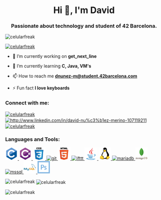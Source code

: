 <h1 align="center">Hi 👋, I'm David</h1>
<h3 align="center">Passionate about technology and student of 42 Barcelona.</h3>

<p align="left"> <img src="https://komarev.com/ghpvc/?username=celularfreak&label=Profile%20views&color=0e75b6&style=flat" alt="celularfreak" /> </p>

<p align="left"> <a href="https://twitter.com/celularfreak" target="blank"><img src="https://img.shields.io/twitter/follow/celularfreak?logo=twitter&style=for-the-badge" alt="celularfreak" /></a> </p>

- 🔭 I’m currently working on **get_next_line**

- 🌱 I’m currently learning **C, Java, VM's**

- 📫 How to reach me **dnunez-m@student.42barcelona.com**

- ⚡ Fun fact **I love keyboards**

<h3 align="left">Connect with me:</h3>
<p align="left">
<a href="https://twitter.com/celularfreak" target="blank"><img align="center" src="https://raw.githubusercontent.com/rahuldkjain/github-profile-readme-generator/master/src/images/icons/Social/twitter.svg" alt="celularfreak" height="30" width="40" /></a>
<a href="https://linkedin.com/in/http://www.linkedin.com/in/david-nu%c3%b1ez-merino-107119211" target="blank"><img align="center" src="https://raw.githubusercontent.com/rahuldkjain/github-profile-readme-generator/master/src/images/icons/Social/linked-in-alt.svg" alt="http://www.linkedin.com/in/david-nu%c3%b1ez-merino-107119211" height="30" width="40" /></a>
<a href="https://instagram.com/celularfreak" target="blank"><img align="center" src="https://raw.githubusercontent.com/rahuldkjain/github-profile-readme-generator/master/src/images/icons/Social/instagram.svg" alt="celularfreak" height="30" width="40" /></a>
</p>

<h3 align="left">Languages and Tools:</h3>
<p align="left"> <a href="https://www.cprogramming.com/" target="_blank" rel="noreferrer"> <img src="https://raw.githubusercontent.com/devicons/devicon/master/icons/c/c-original.svg" alt="c" width="40" height="40"/> </a> <a href="https://www.w3schools.com/cs/" target="_blank" rel="noreferrer"> <img src="https://raw.githubusercontent.com/devicons/devicon/master/icons/csharp/csharp-original.svg" alt="csharp" width="40" height="40"/> </a> <a href="https://www.w3schools.com/css/" target="_blank" rel="noreferrer"> <img src="https://raw.githubusercontent.com/devicons/devicon/master/icons/css3/css3-original-wordmark.svg" alt="css3" width="40" height="40"/> </a> <a href="https://git-scm.com/" target="_blank" rel="noreferrer"> <img src="https://www.vectorlogo.zone/logos/git-scm/git-scm-icon.svg" alt="git" width="40" height="40"/> </a> <a href="https://www.w3.org/html/" target="_blank" rel="noreferrer"> <img src="https://raw.githubusercontent.com/devicons/devicon/master/icons/html5/html5-original-wordmark.svg" alt="html5" width="40" height="40"/> </a> <a href="https://ifttt.com/" target="_blank" rel="noreferrer"> <img src="https://www.vectorlogo.zone/logos/ifttt/ifttt-ar21.svg" alt="ifttt" width="40" height="40"/> </a> <a href="https://www.java.com" target="_blank" rel="noreferrer"> <img src="https://raw.githubusercontent.com/devicons/devicon/master/icons/java/java-original.svg" alt="java" width="40" height="40"/> </a> <a href="https://www.linux.org/" target="_blank" rel="noreferrer"> <img src="https://raw.githubusercontent.com/devicons/devicon/master/icons/linux/linux-original.svg" alt="linux" width="40" height="40"/> </a> <a href="https://mariadb.org/" target="_blank" rel="noreferrer"> <img src="https://www.vectorlogo.zone/logos/mariadb/mariadb-icon.svg" alt="mariadb" width="40" height="40"/> </a> <a href="https://www.mongodb.com/" target="_blank" rel="noreferrer"> <img src="https://raw.githubusercontent.com/devicons/devicon/master/icons/mongodb/mongodb-original-wordmark.svg" alt="mongodb" width="40" height="40"/> </a> <a href="https://www.microsoft.com/en-us/sql-server" target="_blank" rel="noreferrer"> <img src="https://www.svgrepo.com/show/303229/microsoft-sql-server-logo.svg" alt="mssql" width="40" height="40"/> </a> <a href="https://www.mysql.com/" target="_blank" rel="noreferrer"> <img src="https://raw.githubusercontent.com/devicons/devicon/master/icons/mysql/mysql-original-wordmark.svg" alt="mysql" width="40" height="40"/> </a> <a href="https://www.photoshop.com/en" target="_blank" rel="noreferrer"> <img src="https://raw.githubusercontent.com/devicons/devicon/master/icons/photoshop/photoshop-line.svg" alt="photoshop" width="40" height="40"/> </a> </p>

<p><img align="left" src="https://github-readme-stats.vercel.app/api/top-langs?username=celularfreak&show_icons=true&theme=dark&locale=en&layout=compact" alt="celularfreak" /></p>

<p>&nbsp;<img align="center" src="https://github-readme-stats.vercel.app/api?username=celularfreak&show_icons=true&theme=dark&locale=en" alt="celularfreak" /></p>

<p><img align="center" src="https://github-readme-streak-stats.herokuapp.com/?user=celularfreak&theme=dark" alt="celularfreak" /></p>

